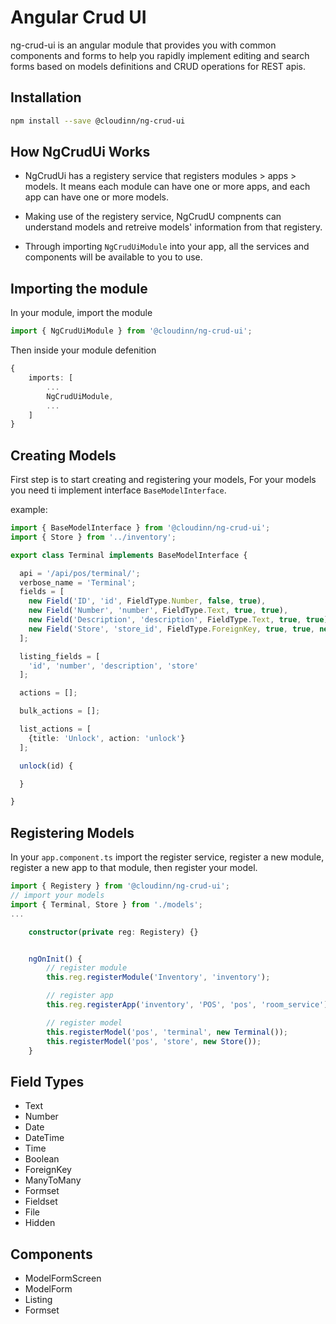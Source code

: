# Angular Crud UI

ng-crud-ui is an angular module that provides you with common components and forms to help you rapidly implement editing and search forms based on models definitions and CRUD operations for REST apis.

## Installation

```bash
npm install --save @cloudinn/ng-crud-ui
```

## How NgCrudUi Works

- NgCrudUi has a registery service that registers modules > apps > models.
It means each module can have one or more apps, and each app can have one or more models.

- Making use of the registery service, NgCrudU compnents can understand models and retreive
models' information from that registery.

- Through importing `NgCrudUiModule` into your app, all the services and components will be
available to you to use.


## Importing the module

In your module, import the module

```typescript
import { NgCrudUiModule } from '@cloudinn/ng-crud-ui';
```

Then inside your module defenition

```typescript
{
	imports: [
		...
		NgCrudUiModule,
		...
	]
}
```


## Creating Models

First step is to start creating and registering your models,
For your models you need ti implement interface `BaseModelInterface`.

example:
```typescript
import { BaseModelInterface } from '@cloudinn/ng-crud-ui';
import { Store } from '../inventory';

export class Terminal implements BaseModelInterface {

  api = '/api/pos/terminal/';
  verbose_name = 'Terminal';
  fields = [
    new Field('ID', 'id', FieldType.Number, false, true),
    new Field('Number', 'number', FieldType.Text, true, true),
    new Field('Description', 'description', FieldType.Text, true, true),
    new Field('Store', 'store_id', FieldType.ForeignKey, true, true, new Store()),
  ];

  listing_fields = [
    'id', 'number', 'description', 'store'
  ];

  actions = [];

  bulk_actions = [];

  list_actions = [
    {title: 'Unlock', action: 'unlock'}
  ];

  unlock(id) {

  }

}
```

## Registering Models

In your `app.component.ts` import the register service, register a new module, register a new app
to that module, then register your model.

```typescript
import { Registery } from '@cloudinn/ng-crud-ui';
// import your models
import { Terminal, Store } from './models';
...

	constructor(private reg: Registery) {}


	ngOnInit() {
		// register module
		this.reg.registerModule('Inventory', 'inventory');

		// register app
		this.reg.registerApp('inventory', 'POS', 'pos', 'room_service');

		// register model
		this.registerModel('pos', 'terminal', new Terminal());
		this.registerModel('pos', 'store', new Store());
	}
```

## Field Types

 - Text
 - Number
 - Date
 - DateTime
 - Time
 - Boolean
 - ForeignKey
 - ManyToMany
 - Formset
 - Fieldset
 - File
 - Hidden

## Components 

 - ModelFormScreen
 - ModelForm
 - Listing
 - Formset
